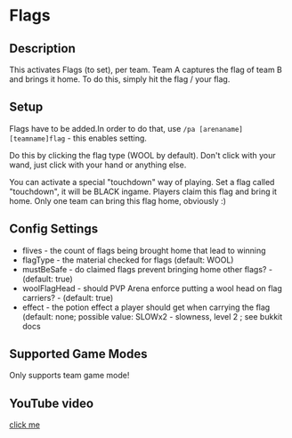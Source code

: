 # Flags

## Description

This activates Flags (to set), per team. Team A captures the flag of team B and brings it home. To do this, simply hit the flag / your flag.

## Setup

Flags have to be added.In order to do that, use `/pa [arenaname] [teamname]flag` \- this enables setting. 

Do this by clicking the flag type (WOOL by default). Don't click with your wand, just click with your hand or anything else.

You can activate a special "touchdown" way of playing. Set a flag called "touchdown", it will be BLACK ingame. Players claim this flag and bring it home. Only one team can bring this flag home, obviously :)

## Config Settings

- flives \- the count of flags being brought home that lead to winning
- flagType \- the material checked for flags (default: WOOL)
- mustBeSafe \- do claimed flags prevent bringing home other flags? \- (default: true)
- woolFlagHead \- should PVP Arena enforce putting a wool head on flag carriers? - (default: true)
- effect \- the potion effect a player should get when carrying the flag (default: none; possible value: SLOWx2 - slowness, level 2 ; see bukkit docs 

## Supported Game Modes

Only supports team game mode!

## YouTube video

[click me](http://www.youtube.com/watch?v=SuL78bce-f0)
